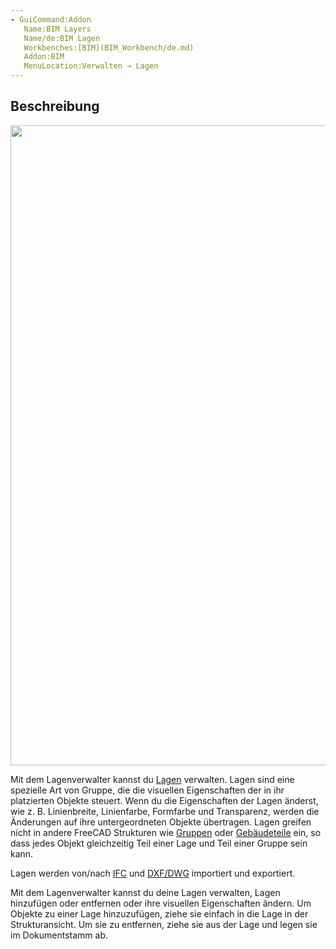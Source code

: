 ```yaml
---
- GuiCommand:Addon
   Name:BIM Layers
   Name/de:BIM Lagen
   Workbenches:[BIM](BIM_Workbench/de.md)
   Addon:BIM
   MenuLocation:Verwalten → Lagen
---
```


## Beschreibung

<img alt="" src=images/BIM_layers_screenshot.png  style="width:1024px;">

Mit dem Lagenverwalter kannst du [Lagen](Draft_Layer/de.md) verwalten. Lagen sind eine spezielle Art von Gruppe, die die visuellen Eigenschaften der in ihr platzierten Objekte steuert. Wenn du die Eigenschaften der Lagen änderst, wie z. B. Linienbreite, Linienfarbe, Formfarbe und Transparenz, werden die Änderungen auf ihre untergeordneten Objekte übertragen. Lagen greifen nicht in andere FreeCAD Strukturen wie [Gruppen](Std_Group/de.md) oder [Gebäudeteile](Arch_BuildingPart/de.md) ein, so dass jedes Objekt gleichzeitig Teil einer Lage und Teil einer Gruppe sein kann.

Lagen werden von/nach [IFC](Arch_IFC/de.md) und [DXF/DWG](Draft_DXF/de.md) importiert und exportiert.

Mit dem Lagenverwalter kannst du deine Lagen verwalten, Lagen hinzufügen oder entfernen oder ihre visuellen Eigenschaften ändern. Um Objekte zu einer Lage hinzuzufügen, ziehe sie einfach in die Lage in der Strukturansicht. Um sie zu entfernen, ziehe sie aus der Lage und legen sie im Dokumentstamm ab.

